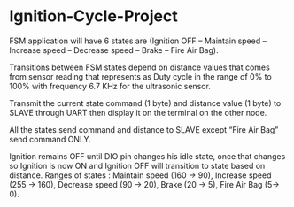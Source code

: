 # Ignition-Cycle-Project

FSM application will have 6 states are (Ignition OFF – Maintain speed – Increase speed – Decrease speed – Brake – Fire Air Bag).

Transitions between FSM states depend on distance values that comes from sensor reading that represents as Duty cycle in the range of 0% to 100% with frequency 6.7 KHz for the ultrasonic sensor.

Transmit the current state command (1 byte) and distance value (1 byte) to SLAVE through UART then display it on the terminal on the other node.

All the states send command and distance to SLAVE except “Fire Air Bag” send command ONLY.

Ignition remains OFF until DIO pin changes his idle state, once that changes so Ignition is now ON and Ignition OFF will transition to state based on distance.
Ranges of states :
Maintain speed (160 -> 90), Increase speed (255 -> 160), Decrease speed (90 -> 20), Brake (20 -> 5), Fire Air Bag (5-> 0).
